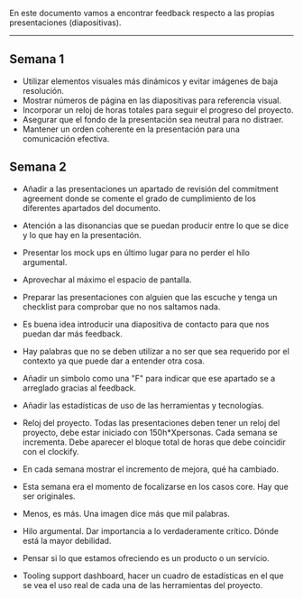En este documento vamos a encontrar feedback respecto a las propias presentaciones (diapositivas).

---

## Semana 1
- Utilizar elementos visuales más dinámicos y evitar imágenes de baja resolución.
- Mostrar números de página en las diapositivas para referencia visual.
- Incorporar un reloj de horas totales para seguir el progreso del proyecto.
- Asegurar que el fondo de la presentación sea neutral para no distraer.
- Mantener un orden coherente en la presentación para una comunicación efectiva.

## Semana 2
+ Añadir a las presentaciones un apartado de revisión del commitment agreement donde se comente el grado de cumplimiento de los diferentes apartados del documento.

+ Atención a las disonancias que se puedan producir entre lo que se dice y lo que hay en la presentación.

+ Presentar los mock ups en último lugar para no perder el hilo argumental.

+ Aprovechar al máximo el espacio de pantalla.

+ Preparar las presentaciones con alguien que las escuche y tenga un checklist para comprobar que no nos saltamos nada.

+ Es buena idea introducir una diapositiva de contacto para que nos puedan dar más feedback.

+ Hay palabras que no se deben utilizar a no ser que sea requerido por el contexto ya que puede dar a entender otra cosa.

+ Añadir un simbolo como una "F" para indicar que ese apartado se a arreglado gracias al feedback.
+ Añadir las estadísticas de uso de las herramientas y tecnologías. 
+ Reloj del proyecto. Todas las presentaciones deben tener un reloj del proyecto, debe estar iniciado con 150h*Xpersonas. Cada semana se incrementa. Debe aparecer el bloque total de horas que debe coincidir con el clockify. 
+ En cada semana mostrar el incremento de mejora, qué ha cambiado.
+ Esta semana era el momento de focalizarse en los casos core. Hay que ser originales.
+ Menos, es más. Una imagen dice más que mil palabras. 
+ Hilo argumental. Dar importancia a lo verdaderamente crítico. Dónde está la mayor debilidad. 
+ Pensar si lo que estamos ofreciendo es un producto o un servicio. 
+ Tooling support dashboard, hacer un cuadro de estadísticas en el que se vea el uso real de cada una de las herramientas del proyecto.
